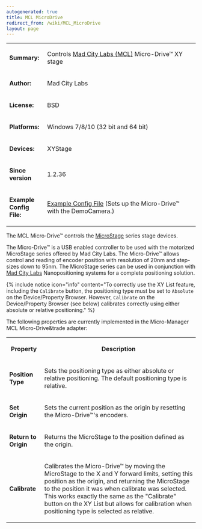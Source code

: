 ```yaml
---
autogenerated: true
title: MCL MicroDrive
redirect_from: /wiki/MCL_MicroDrive
layout: page
---
```


<table>
<tr>
<td markdown="1">

**Summary:**

</td>
<td markdown="1">

Controls [Mad City Labs (MCL)](http://www.madcitylabs.com/) Micro-Drive™
XY stage

</td>
</tr>
<tr>
<td markdown="1">

**Author:**

</td>
<td markdown="1">

Mad City Labs

</td>
</tr>
<tr>
<td markdown="1">

**License:**

</td>
<td markdown="1">

BSD

</td>
</tr>
<tr>
<td markdown="1">

**Platforms:**

</td>
<td markdown="1">

Windows 7/8/10 (32 bit and 64 bit)

</td>
</tr>
<tr>
<td markdown="1">

**Devices:**

</td>
<td markdown="1">

XYStage

</td>
</tr>
<tr>
<td markdown="1" width=20%>

**Since version**

</td>
<td markdown="1">

1.2.36

</td>
</tr>
<tr>
<td markdown="1">

**Example Config File:**

</td>
<td markdown="1">

[Example Config File](media/MMConfig_MCL_MicroDrive.cfg "wikilink")
(Sets up the Micro-Drive™ with the DemoCamera.)

</td>
</tr>
</table>

The MCL Micro-Drive™ controls the
[MicroStage](http://www.madcitylabs.com/microstage.html) series stage
devices.

The Micro-Drive™ is a USB enabled controller to be used with the
motorized MicroStage series offered by Mad City Labs. The Micro-Drive™
allows control and reading of encoder position with resolution of 20nm
and step-sizes down to 95nm. The MicroStage series can be used in
conjunction with [Mad City Labs](http://www.madcitylabs.com)
Nanopositioning systems for a complete positioning solution.

{% include notice icon="info" content="To correctly use the XY List feature, including
the `Calibrate` button, the positioning type must be set to `Absolute`
on the Device/Property Browser. However, `Calibrate` on the
Device/Property Browser (see below) calibrates correctly using either
absolute or relative positioning." %}

The following properties are currently implemented in the Micro-Manager
MCL Micro-Drive&trade adapter:

<table>
<tr>
<th>

Property

</th>
<th>

Description

</th>
</tr>
<tr>
<td markdown="1">

<b>Position Type</b>

</td>
<td markdown="1">

Sets the positioning type as either absolute or relative positioning.
The default positioning type is relative.

</td>
</tr>
<tr>
<td markdown="1">

<b>Set Origin</b>

</td>
<td markdown="1">

Sets the current position as the origin by resetting the Micro-Drive™'s
encoders.

</td>
</tr>
<tr>
<td markdown="1">

<b>Return to Origin</b>

</td>
<td markdown="1">

Returns the MicroStage to the position defined as the origin.

</td>
</tr>
<tr>
<td markdown="1">

<b>Calibrate</b>

</td>
<td markdown="1">

Calibrates the Micro-Drive™ by moving the MicroStage to the X and Y
forward limits, setting this position as the origin, and returning the
MicroStage to the position it was when calibrate was selected. This
works exactly the same as the "Calibrate" button on the XY List but
allows for calibration when positioning type is selected as relative.

</td>
</tr>
</table>
